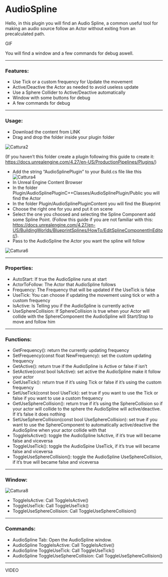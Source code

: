 # AudioSpline
Hello, in this plugin you will find an Audio Spline, a common useful tool for making an audio source follow an Actor without exiting from an precalculated path.

GIF

You will find a window and a few commands for debug aswell.

---

### Features:

- Use Tick or a custom frequency for Update the movement
- Active/Deactive the Actor as needed to avoid useless update
- Use a Sphere Collider to Active/Deactive automatically
- Window with some buttons for debug
- A few commands for debug

---

### Usage:

- Download the content from LINK
- Drag and drop the folder inside your plugin folder

![Cattura2](https://user-images.githubusercontent.com/70896924/232051027-77b92daf-0ef9-478e-9502-654a4f8fe528.png)

(If you haven’t this folder create a plugin following this guide to create it: https://docs.unrealengine.com/4.27/en-US/ProductionPipelines/Plugins/)
- Add the string “AudioSplinePlugin” to your Build.cs file like this
![Cattura4](https://user-images.githubusercontent.com/70896924/232074007-b3107bff-a074-43d4-aa60-784c1d14c0a5.png)
- In Unreal Engine Content Browser
- In the folder Plugin/AudioSplinePluginC++Classes/AudioSplinePlugin/Public you will find the Actor
- In the folder Plugin/AudioSplinePluginContent you will find the Blueprint
- Choose the right one for you and put it on scene
- Select the one you choosed and selecting the Spline Component add some Spline Point. (Follow this guide if you are not familiar with this: https://docs.unrealengine.com/4.27/en-US/BuildingWorlds/BlueprintSplines/HowTo/EditSplineComponentInEditor/).
- Pass to the AudioSpline the Actor you want the spline will follow

![Cattura6](https://user-images.githubusercontent.com/70896924/232053383-e418d542-b230-4f22-92b6-9ec641945aa3.png)

---

### Properties:

- AutoStart: If true the AudioSpline runs at start
- ActorToFollow: The Actor that AudioSpline follows
- Frequency: The Frequency that will be updated if the UseTick is false
- UseTick: You can choose if updating the movement using tick or with a custom frequency
- IsActive: Is Telling you if the AudioSpline is currently active
- UseSphereCollision: If SphereCollision is true when your Actor will collide with the SphereComponent the AudioSpline will Start/Stop to move and follow him

---

### Functions:

- GetFrequency(): return the currently updating frequency
- SetFrequency(const float NewFrequency): set the custom updating frequency
- GetActive(): return true if the AudioSpline is Active or false if isn’t
- SetActive(const bool IsActive): set active the AudioSpline make it follow your actor
- GetUseTick(): return true if it’s using Tick or false if it’s using the custom frequency
- SetUseTick(const bool UseTick): set true if you want to use the Tick or false if you want to use a custom frequency
- GetUseSphereCollision(): return true if it’s using the SphereCollision so if your actor will collide to the sphere the AudioSpline will active/deactive. If it’s false it does nothing
- SetUseSphereCollision(const bool UseSphereCollision): set true if you want to use the SphereComponent to automatically active/deactive the AudioSpline when your actor collide with that
- ToggleIsActive(): toggle the AudioSpline IsActive, if it’s true will became false and viceversa
- ToggleUseTick(): toggle the AudioSpine UseTick, if it’s true will became false and viceversa
- ToggleUseSphereCollision(): toggle the AudioSpline UseSphereCollision, if it’s true will became false and viceversa

---

### Window:
![Cattura8](https://user-images.githubusercontent.com/70896924/232054171-06bfd78d-2bdb-4a81-8498-8917bfd60018.png)
- ToggleIsActive: Call ToggleIsActive()
- ToggleUseTick: Call ToggleUseTick()
- ToggleUseSphereCollision: Call ToggleUseSphereCollision()

---

### Commands:

- AudioSpline Tab: Open the AudioSpline window.
- AudioSpline ToggleIsActive: Call ToggleIsActive()
- AudioSpline ToggleUseTick: Call ToggleUseTick()
- AudioSpline ToggleUseSphereCollision: Call ToggleUseSphereCollision()

---

VIDEO
